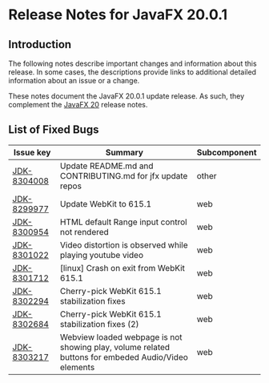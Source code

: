 # Release Notes for JavaFX 20.0.1

## Introduction

The following notes describe important changes and information about this release. In some cases, the descriptions provide links to additional detailed information about an issue or a change.

These notes document the JavaFX 20.0.1 update release. As such, they complement the [JavaFX 20](https://github.com/openjdk/jfx20u/blob/master/doc-files/release-notes-20.md) release notes.

## List of Fixed Bugs

Issue key|Summary|Subcomponent
---------|-------|------------
[JDK-8304008](https://bugs.openjdk.java.net/browse/JDK-8304008)|Update README.md and CONTRIBUTING.md for jfx update repos|other
[JDK-8299977](https://bugs.openjdk.java.net/browse/JDK-8299977)|Update WebKit to 615.1|web
[JDK-8300954](https://bugs.openjdk.java.net/browse/JDK-8300954)|HTML default Range input control not rendered|web
[JDK-8301022](https://bugs.openjdk.java.net/browse/JDK-8301022)|Video distortion is observed while playing youtube video|web
[JDK-8301712](https://bugs.openjdk.java.net/browse/JDK-8301712)|[linux] Crash on exit from WebKit 615.1|web
[JDK-8302294](https://bugs.openjdk.java.net/browse/JDK-8302294)|Cherry-pick WebKit 615.1 stabilization fixes|web
[JDK-8302684](https://bugs.openjdk.java.net/browse/JDK-8302684)|Cherry-pick WebKit 615.1 stabilization fixes (2)|web
[JDK-8303217](https://bugs.openjdk.java.net/browse/JDK-8303217)|Webview loaded webpage is not showing play, volume related buttons for embeded Audio/Video elements|web

